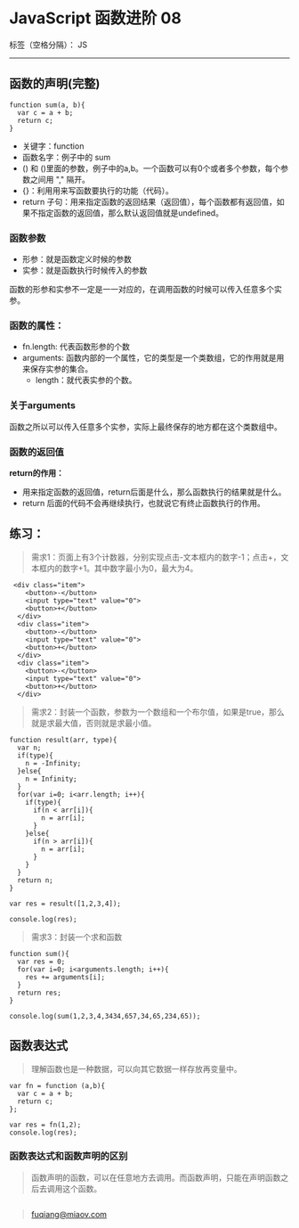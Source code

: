﻿# JavaScript 函数进阶 08

标签（空格分隔）： JS

---

## 函数的声明(完整)

```
function sum(a, b){
  var c = a + b;
  return c;
}
```

- 关键字：function
- 函数名字：例子中的 sum
- () 和 ()里面的参数，例子中的a,b。一个函数可以有0个或者多个参数，每个参数之间用 "," 隔开。
- {}：利用用来写函数要执行的功能（代码）。
- return 子句：用来指定函数的返回结果（返回值），每个函数都有返回值，如果不指定函数的返回值，那么默认返回值就是undefined。


### 函数参数

- 形参：就是函数定义时候的参数
- 实参：就是函数执行时候传入的参数

函数的形参和实参不一定是一一对应的，在调用函数的时候可以传入任意多个实参。

### 函数的属性：

- fn.length: 代表函数形参的个数
- arguments: 函数内部的一个属性，它的类型是一个类数组，它的作用就是用来保存实参的集合。
    - length：就代表实参的个数。


### 关于arguments

函数之所以可以传入任意多个实参，实际上最终保存的地方都在这个类数组中。


### 函数的返回值

**return的作用：**

- 用来指定函数的返回值，return后面是什么，那么函数执行的结果就是什么。
- return 后面的代码不会再继续执行，也就说它有终止函数执行的作用。


## 练习：

> 需求1：页面上有3个计数器，分别实现点击-文本框内的数字-1；点击+，文本框内的数字+1。其中数字最小为0，最大为4。

```
 <div class="item">
    <button>-</button>
    <input type="text" value="0">
    <button>+</button>
  </div>
  <div class="item">
    <button>-</button>
    <input type="text" value="0">
    <button>+</button>
  </div>
  <div class="item">
    <button>-</button>
    <input type="text" value="0">
    <button>+</button>
  </div>
```

> 需求2：封装一个函数，参数为一个数组和一个布尔值，如果是true，那么就是求最大值，否则就是求最小值。

```
function result(arr, type){
  var n;
  if(type){
    n = -Infinity;
  }else{
    n = Infinity;
  }
  for(var i=0; i<arr.length; i++){
    if(type){
      if(n < arr[i]){
        n = arr[i];
      }
    }else{
      if(n > arr[i]){
        n = arr[i];
      }
    }
  }
  return n;
}

var res = result([1,2,3,4]);

console.log(res);
```

> 需求3：封装一个求和函数

```
function sum(){
  var res = 0;
  for(var i=0; i<arguments.length; i++){
    res += arguments[i];
  }
  return res;
}

console.log(sum(1,2,3,4,3434,657,34,65,234,65));
```

## 函数表达式

> 理解函数也是一种数据，可以向其它数据一样存放再变量中。

```
var fn = function (a,b){
  var c = a + b;
  return c;
};

var res = fn(1,2);
console.log(res);
```

### 函数表达式和函数声明的区别

> 函数声明的函数，可以在任意地方去调用。而函数声明，只能在声明函数之后去调用这个函数。

```

```

> fuqiang@miaov.com






